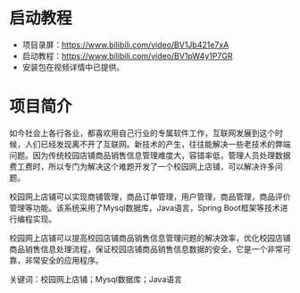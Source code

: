 # 启动教程

- 项目录屏：https://www.bilibili.com/video/BV1Jb421e7xA
- 启动教程：https://www.bilibili.com/video/BV1pW4y1P7GR
- 安装包在视频详情中已提供。

# 项目简介
如今社会上各行各业，都喜欢用自己行业的专属软件工作，互联网发展到这个时候，人们已经发现离不开了互联网。新技术的产生，往往能解决一些老技术的弊端问题。因为传统校园店铺商品销售信息管理难度大，容错率低，管理人员处理数据费工费时，所以专门为解决这个难题开发了一个校园网上店铺，可以解决许多问题。

校园网上店铺可以实现商铺管理，商品订单管理，用户管理，商品管理，商品评价管理等功能。该系统采用了Mysql数据库，Java语言，Spring Boot框架等技术进行编程实现。

校园网上店铺可以提高校园店铺商品销售信息管理问题的解决效率，优化校园店铺商品销售信息处理流程，保证校园店铺商品销售信息数据的安全，它是一个非常可靠，非常安全的应用程序。

关键词：校园网上店铺；Mysql数据库；Java语言

